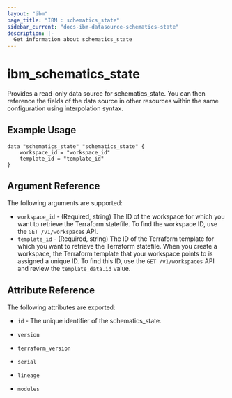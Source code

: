 ```yaml
---
layout: "ibm"
page_title: "IBM : schematics_state"
sidebar_current: "docs-ibm-datasource-schematics-state"
description: |-
  Get information about schematics_state
---
```


# ibm\_schematics_state

Provides a read-only data source for schematics_state. You can then reference the fields of the data source in other resources within the same configuration using interpolation syntax.

## Example Usage

```hcl
data "schematics_state" "schematics_state" {
	workspace_id = "workspace_id"
	template_id = "template_id"
}
```

## Argument Reference

The following arguments are supported:

* `workspace_id` - (Required, string) The ID of the workspace for which you want to retrieve the Terraform statefile. To find the workspace ID, use the `GET /v1/workspaces` API.
* `template_id` - (Required, string) The ID of the Terraform template for which you want to retrieve the Terraform statefile. When you create a workspace, the Terraform template that your workspace points to is assigned a unique ID. To find this ID, use the `GET /v1/workspaces` API and review the `template_data.id` value.

## Attribute Reference

The following attributes are exported:

* `id` - The unique identifier of the schematics_state.
* `version` 

* `terraform_version` 

* `serial` 

* `lineage` 

* `modules` 

